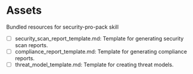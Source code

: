 # Assets

Bundled resources for security-pro-pack skill

- [ ] security_scan_report_template.md: Template for generating security scan reports.
- [ ] compliance_report_template.md: Template for generating compliance reports.
- [ ] threat_model_template.md: Template for creating threat models.
